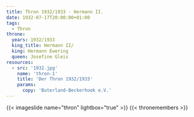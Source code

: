 ```yaml
---
title: Thron 1932/1933 - Hermann II.
date: 1932-07-17T20:00:00+01:00 
tags:
  - Thron
throne:
  years: 1932/1933
  king_title: Hermann II/
  king: Hermann Ewering
  queen: Josefine Gleis
resources:
  - src: '1932.jpg'
    name: 'thron-1'
    title: 'Der Thron 1932/1933'
    params:
      copy: 'Buterland-Beckerhook e.V.'
---
```

{{< imageslide name="thron" lightbox="true" >}}
{{< thronemembers >}}
